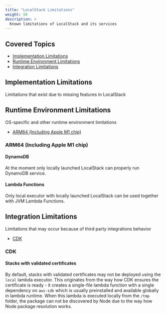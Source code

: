 ```yaml
---
title: "LocalStack Limitations"
weight: 50
description: >
  Known limitations of LocalStack and its services
---
```


## Covered Topics

* [Implementation Limitations](#implementation-limitations)
* [Runtime Environment Limitations](#runtime-environment-limitations)
* [Integration Limitations](#integration-limitations)

## Implementation Limitations

Limitations that exist due to missing features in LocalStack

## Runtime Environment Limitations

OS-specific and other runtime environment limitations

* [ARM64 (Including Apple M1 chip)](#arm64-including-apple-m1-chip)

### ARM64 (Including Apple M1 chip)

#### DynamoDB

At the moment only locally launched LocalStack can properly run DynamoDB service.

#### Lambda Functions

Only local executor with locally launched LocalStack can be used together with JVM Lambda Functions.

## Integration Limitations

Limitations that may occur because of third party integrations behavior

* [CDK](#cdk)

### CDK

#### Stacks with validated certificates

By default, stacks with validated certificates may not be deployed using the `local` lambda executor. This originates from the way how CDK ensures the certificate is ready - it creates a single-file lambda function with a single dependency on `aws-sdk` which is usually preinstalled and available globally in lambda runtime. When this lambda is executed locally from the `/tmp` folder, the package can not be discovered by Node due to the way how Node package resolution works.
